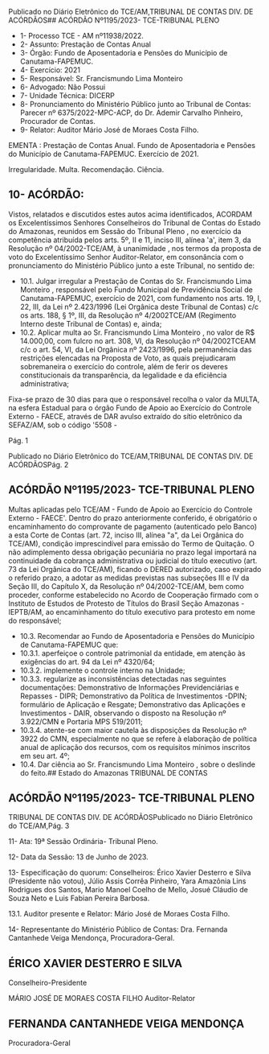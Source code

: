 Publicado  no  Diário  Eletrônico do TCE/AM,TRIBUNAL DE CONTAS DIV. DE ACÓRDÃOS## ACÓRDÃO Nº1195/2023- TCE-TRIBUNAL PLENO

- 1- Processo TCE - AM nº11938/2022.
- 2- Assunto: Prestação de Contas Anual
- 3- Órgão: Fundo de Aposentadoria e Pensões do Município de Canutama-FAPEMUC.
- 4- Exercício: 2021
- 5- Responsável: Sr. Francismundo Lima Monteiro
- 6- Advogado: Não Possui
- 7- Unidade Técnica: DICERP
- 8- Pronunciamento  do  Ministério  Público  junto  ao  Tribunal  de  Contas: Parecer  nº 6375/2022-MPC-ACP, do Dr. Ademir Carvalho Pinheiro, Procurador de Contas.
- 9- Relator: Auditor Mário José de Moraes Costa Filho.

EMENTA :  Prestação  de  Contas  Anual.  Fundo  de Aposentadoria e Pensões do Município de Canutama-FAPEMUC. Exercício de 2021.

Irregularidade. Multa. Recomendação. Ciência.

## 10-  ACÓRDÃO:

Vistos, relatados e discutidos estes autos acima identificados, ACORDAM os Excelentíssimos Senhores Conselheiros do Tribunal de Contas do Estado do Amazonas, reunidos em Sessão do Tribunal Pleno , no exercício da competência atribuída pelos arts. 5º, II e 11, inciso III, alínea 'a', item 3, da Resolução  nº  04/2002-TCE/AM, à unanimidade , nos termos da proposta de voto do Excelentíssimo Senhor Auditor-Relator, em consonância com o pronunciamento do Ministério Público junto a este Tribunal, no sentido de:

- 10.1. Julgar irregular a Prestação de Contas do Sr. Francismundo Lima Monteiro ,  responsável  pelo Fundo Municipal de Previdência Social de  Canutama-FAPEMUC, exercício de 2021, com fundamento nos arts. 19, I, 22, III, da Lei nº 2.423/1996 (Lei Orgânica deste Tribunal de  Contas)  c/c  os  arts.  188,  §  1º,  III,  da  Resolução  nº  4/2002TCE/AM (Regimento Interno deste Tribunal de Contas) e, ainda;
- 10.2. Aplicar multa ao Sr. Francismundo Lima Monteiro , no valor de R$ 14.000,00,  com  fulcro  no  art.  308,  VI,  da  Resolução  nº  04/2002TCEAM  c/c  o  art.  54,  VI,  da  Lei  Orgânica  nº  2423/1996,  pela permanência das restrições elencadas na Proposta de Voto, as quais prejudicaram sobremaneira o exercício do controle, além de ferir os deveres constitucionais da transparência, da legalidade e da eficiência administrativa;

Fixa-se prazo de 30 dias para que o responsável recolha o valor da MULTA,  na  esfera  Estadual  para  o  órgão  Fundo  de  Apoio  ao Exercício  do  Controle  Externo  -  FAECE,  através  de  DAR  avulso extraído  do  sítio  eletrônico  da  SEFAZ/AM,  sob  o  código  '5508  -

Pág. 1

Publicado  no  Diário  Eletrônico do TCE/AM,TRIBUNAL DE CONTAS DIV. DE ACÓRDÃOSPág. 2

## ACÓRDÃO Nº1195/2023- TCE-TRIBUNAL PLENO

Multas  aplicadas  pelo  TCE/AM  -  Fundo  de  Apoio  ao  Exercício  do Controle Externo - FAECE'. Dentro do prazo anteriormente conferido, é  obrigatório  o  encaminhamento  do  comprovante  de  pagamento (autenticado pelo Banco) a esta Corte de Contas (art. 72, inciso III, alínea "a", da Lei Orgânica do TCE/AM), condição imprescindível para emissão do Termo de Quitação. O não adimplemento dessa obrigação  pecuniária  no  prazo  legal  importará  na  continuidade  da cobrança administrativa ou judicial do título executivo (art. 73 da Lei Orgânica do TCE/AM), ficando o DERED autorizado, caso expirado o referido prazo, a adotar as medidas previstas nas subseções III e IV da Seção III, do Capítulo X, da Resolução nº 04/2002-TCE/AM, bem como  proceder,  conforme  estabelecido  no  Acordo  de  Cooperação firmado com o Instituto de Estudos de Protesto de Títulos do Brasil Seção Amazonas -IEPTB/AM, ao encaminhamento do título executivo para protesto em nome do responsável;

- 10.3. Recomendar ao Fundo de Aposentadoria e Pensões do Município de Canutama-FAPEMUC que:
- 10.3.1. aperfeiçoe o controle patrimonial da entidade, em atenção às exigências do art. 94 da Lei nº 4320/64;
- 10.3.2. implemente o controle interno na Unidade;
- 10.3.3. regularize as inconsistências detectadas nas seguintes documentações: Demonstrativo de Informações Previdenciárias  e  Repasses  -  DIPR;  Demonstrativo  da Política de Investimentos -DPIN; formulário de Aplicação e Resgate; Demonstrativo das  Aplicações  e  Investimentos  -  DAIR,  observando  o disposto  na  Resolução  nº  3.922/CMN  e  Portaria  MPS 519/2011;
- 10.3.4. atente-se com maior cautela às disposições da Resolução  nº  3922  do  CMN,  especialmente  no  que  se refere  à  elaboração  de  política  anual  de  aplicação  dos recursos, com os requisitos mínimos inscritos em seu art. 4º;
- 10.4. Dar ciência ao Sr. Francismundo Lima Monteiro , sobre o deslinde do feito.## Estado do Amazonas TRIBUNAL DE CONTAS

## ACÓRDÃO Nº1195/2023- TCE-TRIBUNAL PLENO

TRIBUNAL DE CONTAS DIV. DE ACÓRDÃOSPublicado  no  Diário  Eletrônico do TCE/AM,Pág. 3

11-  Ata: 19ª Sessão Ordinária- Tribunal Pleno.

12-  Data da Sessão: 13 de Junho de 2023.

13-  Especificação do quorum: Conselheiros: Érico Xavier Desterro e Silva (Presidente não votou),  Júlio  Assis  Corrêa  Pinheiro,  Yara  Amazônia  Lins  Rodrigues  dos  Santos, Mario Manoel Coelho de Mello, Josué Cláudio de Souza Neto e Luis Fabian Pereira Barbosa.

13.1. Auditor presente e Relator: Mário José de Moraes Costa Filho.

14-  Representante do Ministério Público de Contas: Dra. Fernanda Cantanhede Veiga Mendonça, Procuradora-Geral.

## ÉRICO XAVIER DESTERRO E SILVA

Conselheiro-Presidente

MÁRIO JOSÉ DE MORAES COSTA FILHO Auditor-Relator

## FERNANDA CANTANHEDE VEIGA MENDONÇA

Procuradora-Geral